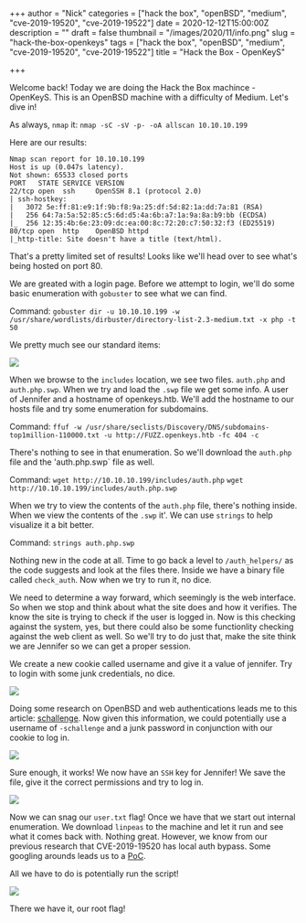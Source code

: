 +++
author = "Nick"
categories = ["hack the box", "openBSD", "medium", "cve-2019-19520", "cve-2019-19522"]
date = 2020-12-12T15:00:00Z
description = ""
draft = false
thumbnail = "/images/2020/11/info.png"
slug = "hack-the-box-openkeys"
tags = ["hack the box", "openBSD", "medium", "cve-2019-19520", "cve-2019-19522"]
title = "Hack the Box - OpenKeyS"

+++


Welcome back! Today we are doing the Hack the Box machince - OpenKeyS. This is an OpenBSD machine with a difficulty of Medium. Let's dive in!

As always, `nmap` it: `nmap -sC -sV -p- -oA allscan 10.10.10.199`

Here are our results:
```
Nmap scan report for 10.10.10.199
Host is up (0.047s latency).
Not shown: 65533 closed ports
PORT   STATE SERVICE VERSION
22/tcp open  ssh     OpenSSH 8.1 (protocol 2.0)
| ssh-hostkey: 
|   3072 5e:ff:81:e9:1f:9b:f8:9a:25:df:5d:82:1a:dd:7a:81 (RSA)
|   256 64:7a:5a:52:85:c5:6d:d5:4a:6b:a7:1a:9a:8a:b9:bb (ECDSA)
|_  256 12:35:4b:6e:23:09:dc:ea:00:8c:72:20:c7:50:32:f3 (ED25519)
80/tcp open  http    OpenBSD httpd
|_http-title: Site doesn't have a title (text/html).

```

That's a pretty limited set of results! Looks like we'll head over to see what's being hosted on port 80. 

We are greated with a login page. Before we attempt to login, we'll do some basic enumeration with `gobuster` to see what we can find.

Command:
`gobuster dir -u 10.10.10.199 -w /usr/share/wordlists/dirbuster/directory-list-2.3-medium.txt -x php -t 50`

We pretty much see our standard items:

![](/images/2020/11/image-20.png)

When we browse to the `includes` location, we see two files. `auth.php` and `auth.php.swp`. When we try and load the `.swp` file we get some info. A user of Jennifer and a hostname of openkeys.htb. We'll add the hostname to our hosts file and try some enumeration for subdomains.

Command:
`ffuf -w /usr/share/seclists/Discovery/DNS/subdomains-top1million-110000.txt -u http://FUZZ.openkeys.htb -fc 404 -c`

There's nothing to see in that enumeration. So we'll download the `auth.php` file and the 'auth.php.swp` file as well.

Command:
`wget http://10.10.10.199/includes/auth.php`
`wget http://10.10.10.199/includes/auth.php.swp`

When we try to view the contents of the `auth.php` file, there's nothing inside. When we view the contents of the `.swp` it'. We can use `strings` to help visualize it a bit better.

Command:
`strings auth.php.swp`

Nothing new in the code at all. Time to go back a level to `/auth_helpers/` as the code suggests and look at the files there. Inside we have a binary file called `check_auth`. Now when we try to run it, no dice. 

We need to determine a way forward, which seemingly is the web interface. So when we stop and think about what the site does and how it verifies. The know the site is trying to check if the user is logged in. Now is this checking against the system, yes, but there could also be some functionlity checking against the web client as well. So we'll try to do just that, make the site think we are Jennifer so we can get a proper session. 

We create a new cookie called username and give it a value of jennifer. Try to login with some junk credentials, no dice.

![](/images/2020/11/image-22.png)

Doing some research on OpenBSD and web authentications leads me to this article: [schallenge](https://www.secpod.com/blog/openbsd-authentication-bypass-and-local-privilege-escalation-vulnerabilities/). Now given this information, we could potentially use a username of `-schallenge` and a junk password in conjunction with our cookie to log in.

![](/images/2020/11/openkey.gif)

Sure enough, it works! We now have an `SSH` key for Jennifer! We save the file, give it the correct permissions and try to log in.

![](/images/2020/11/image-23.png)

Now we can snag our `user.txt` flag! Once we have that we start out internal enumeration. We download `linpeas` to the machine and let it run and see what it comes back with. Nothing great. However, we know from our previous research that CVE-2019-19520 has local auth bypass. Some googling arounds leads us to a [PoC](https://github.com/bcoles/local-exploits/blob/master/CVE-2019-19520/openbsd-authroot).

All we have to do is potentially run the script!

![](/images/2020/11/root.gif)

There we have it, our root flag!



